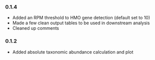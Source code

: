 ### 0.1.4
- Added an RPM threshold to HMO gene detection (default set to 10)
- Made a few clean output tables to be used in downstream analysis
- Cleaned up comments

### 0.1.2
- Added absolute taxonomic abundance calculation and plot